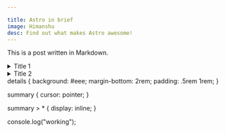 ```yaml
---

title: Astro in brief
image: Himanshu
desc: Find out what makes Astro awesome!
---
```

This is a post written in Markdown.

<div class="editor" id="HTML">
    <details>  
        <summary>Title 1</summary> 
        Lorem ipsum dolor sit amet, consectetur adipiscing elit, sed do eiusmod tempor incididunt ut labore et dolore magna aliqua.
    </details> 
     <details>  
        <summary>Title 2</summary> 
        Lorem ipsum dolor sit amet, consectetur adipiscing elit, sed do eiusmod tempor incididunt ut labore et dolore magna aliqua.
    </details> 
</div>

<div class="editor" id="CSS">
details {
  background: #eee; 
  margin-bottom: 2rem;
  padding: .5rem 1rem;
}

summary {
  cursor: pointer;
}

summary > * {
  display: inline;
}
</div>

<div class="editor" id="JS">
    console.log("working");
</div>